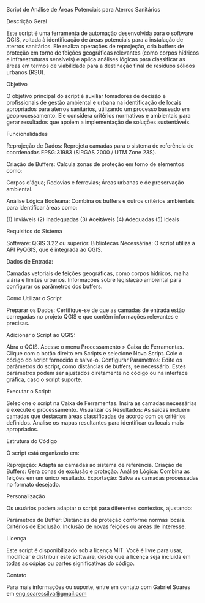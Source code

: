 Script de Análise de Áreas Potenciais para Aterros Sanitários

Descrição Geral

Este script é uma ferramenta de automação desenvolvida para o software QGIS, voltada à identificação de áreas potenciais para a instalação de aterros sanitários. Ele realiza operações de reprojeção, cria buffers de proteção em torno de feições geográficas relevantes (como corpos hídricos e infraestruturas sensíveis) e aplica análises lógicas para classificar as áreas em termos de viabilidade para a destinação final de resíduos sólidos urbanos (RSU).

Objetivo

O objetivo principal do script é auxiliar tomadores de decisão e profissionais de gestão ambiental e urbana na identificação de locais apropriados para aterros sanitários, utilizando um processo baseado em geoprocessamento. Ele considera critérios normativos e ambientais para gerar resultados que apoiem a implementação de soluções sustentáveis.

Funcionalidades

Reprojeção de Dados: Reprojeta camadas para o sistema de referência de coordenadas EPSG:31983 (SIRGAS 2000 / UTM Zone 23S).

Criação de Buffers: Calcula zonas de proteção em torno de elementos como:

Corpos d'água;
Rodovias e ferrovias;
Áreas urbanas e de preservação ambiental.

Análise Lógica Booleana: Combina os buffers e outros critérios ambientais para identificar áreas como:

(1) Inviáveis
(2) Inadequadas
(3) Aceitáveis
(4) Adequadas
(5) Ideais

Requisitos do Sistema

Software: QGIS 3.22 ou superior.
Bibliotecas Necessárias: O script utiliza a API PyQGIS, que é integrada ao QGIS.

Dados de Entrada:

Camadas vetoriais de feições geográficas, como corpos hídricos, malha viária e limites urbanos.
Informações sobre legislação ambiental para configurar os parâmetros dos buffers.

Como Utilizar o Script

Preparar os Dados: Certifique-se de que as camadas de entrada estão carregadas no projeto QGIS e que contêm informações relevantes e precisas.

Adicionar o Script ao QGIS:

Abra o QGIS.
Acesse o menu Processamento > Caixa de Ferramentas.
Clique com o botão direito em Scripts e selecione Novo Script. Cole o código do script fornecido e salve-o.
Configurar Parâmetros: Edite os parâmetros do script, como distâncias de buffers, se necessário. Estes parâmetros podem ser ajustados diretamente no código ou na interface gráfica, caso o script suporte.

Executar o Script:

Selecione o script na Caixa de Ferramentas.
Insira as camadas necessárias e execute o processamento.
Visualizar os Resultados: As saídas incluem camadas que destacam áreas classificadas de acordo com os critérios definidos. Analise os mapas resultantes para identificar os locais mais apropriados.

Estrutura do Código

O script está organizado em:

Reprojeção: Adapta as camadas ao sistema de referência.
Criação de Buffers: Gera zonas de exclusão e proteção.
Análise Lógica: Combina as feições em um único resultado.
Exportação: Salva as camadas processadas no formato desejado.

Personalização

Os usuários podem adaptar o script para diferentes contextos, ajustando:

Parâmetros de Buffer: Distâncias de proteção conforme normas locais.
Critérios de Exclusão: Inclusão de novas feições ou áreas de interesse.

Licença

Este script é disponibilizado sob a licença MIT. Você é livre para usar, modificar e distribuir este software, desde que a licença seja incluída em todas as cópias ou partes significativas do código.

Contato

Para mais informações ou suporte, entre em contato com Gabriel Soares em eng.soaressilva@gmail.com

